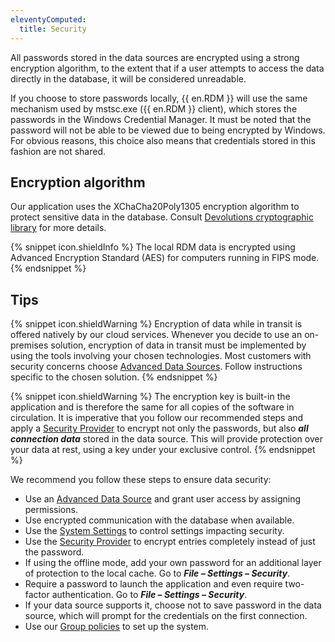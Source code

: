 ```yaml
---
eleventyComputed:
  title: Security
---
```

All passwords stored in the data sources are encrypted using a strong encryption algorithm, to the extent that if a user attempts to access the data directly in the database, it will be considered unreadable.  

If you choose to store passwords locally, {{ en.RDM }} will use the same mechanism used by mstsc.exe ({{ en.RDM }} client), which stores the passwords in the Windows Credential Manager. It must be noted that the password will not be able to be viewed due to being encrypted by Windows. For obvious reasons, this choice also means that credentials stored in this fashion are not shared.  

## Encryption algorithm

Our application uses the XChaCha20Poly1305 encryption algorithm to protect sensitive data in the database. Consult [Devolutions cryptographic library](https://github.com/Devolutions/devolutions-crypto) for more details.

{% snippet icon.shieldInfo %}
The local RDM data is encrypted using Advanced Encryption Standard (AES) for computers running in FIPS mode.
{% endsnippet %}

## Tips 

{% snippet icon.shieldWarning %} 
Encryption of data while in transit is offered natively by our cloud services. Whenever you decide to use an on-premises solution, encryption of data in transit must be implemented by using the tools involving your chosen technologies. Most customers with security concerns choose [Advanced Data Sources](/rdm/windows/data-sources/data-sources-types/advanced-data-sources/). Follow instructions specific to the chosen solution. 
{% endsnippet %}
 
{% snippet icon.shieldWarning %} 
The encryption key is built-in the application and is therefore the same for all copies of the software in circulation. It is imperative that you follow our recommended steps and apply a [Security Provider](/rdm/commands/administration/security/security-providers/) to encrypt not only the passwords, but also ***all connection data*** stored in the data source. This will provide protection over your data at rest, using a key under your exclusive control. 
{% endsnippet %}
 
We recommend you follow these steps to ensure data security:  

* Use an [Advanced Data Source](/rdm/windows/data-sources/data-sources-types/advanced-data-sources/) and grant user access by assigning permissions. 
* Use encrypted communication with the database when available. 
* Use the [System Settings](/rdm/commands/administration/settings/system-settings/vault-management/security/) to control settings impacting security. 
* Use the [Security Provider](/rdm/commands/administration/security/security-providers/) to encrypt entries completely instead of just the password. 
* If using the offline mode, add your own password for an additional layer of protection to the local cache. Go to ***File – Settings – Security***. 
* Require a password to launch the application and even require two-factor authentication. Go to ***File – Settings – Security***. 
* If your data source supports it, choose not to save password in the data source, which will prompt for the credentials on the first connection. 
* Use our [Group policies](/kb/remote-desktop-manager/how-to-articles/group-policies/) to set up the system. 

